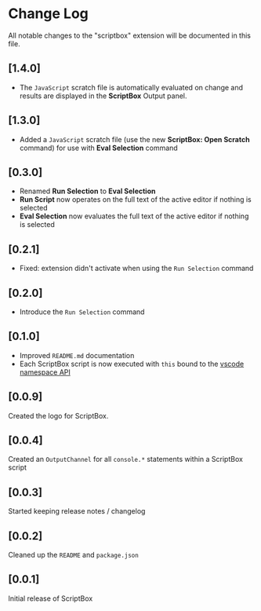 # Change Log

All notable changes to the "scriptbox" extension will be documented in this file.

## [1.4.0]

- The `JavaScript` scratch file is automatically evaluated on change and results are displayed in the **ScriptBox** Output panel.

## [1.3.0]

- Added a `JavaScript` scratch file (use the new **ScriptBox: Open Scratch** command) for use with **Eval Selection** command

## [0.3.0]

- Renamed **Run Selection** to **Eval Selection**
- **Run Script** now operates on the full text of the active editor if nothing is selected
- **Eval Selection** now evaluates the full text of the active editor if nothing is selected

## [0.2.1]

- Fixed: extension didn't activate when using the `Run Selection` command

## [0.2.0]

- Introduce the `Run Selection` command

## [0.1.0]

- Improved `README.md` documentation
- Each ScriptBox script is now executed with `this` bound to the [vscode namespace API](https://code.visualstudio.com/docs/extensionAPI/vscode-api)

## [0.0.9]

Created the logo for ScriptBox.

## [0.0.4]

Created an `OutputChannel` for all `console.*` statements within a ScriptBox script

## [0.0.3]

Started keeping release notes / changelog

## [0.0.2]

Cleaned up the `README` and `package.json`

## [0.0.1]

Initial release of ScriptBox
